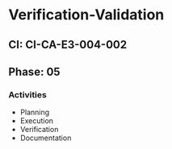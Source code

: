# Verification-Validation

## CI: CI-CA-E3-004-002
## Phase: 05

### Activities
- Planning
- Execution
- Verification
- Documentation
